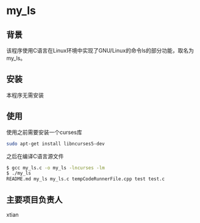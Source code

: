 # my_ls
## 背景

该程序使用C语言在Linux环境中实现了GNU/Linux的命令ls的部分功能，取名为my_ls。

## 安装

本程序无需安装

## 使用

使用之前需要安装一个curses库

```bash
sudo apt-get install libncurses5-dev
```

之后在编译C语言源文件

```bash
$ gcc my_ls.c -o my_ls -lncurses -lm
$ ./my_ls
README.md my_ls my_ls.c tempCodeRunnerFile.cpp test test.c
```
## 主要项目负责人

xtian